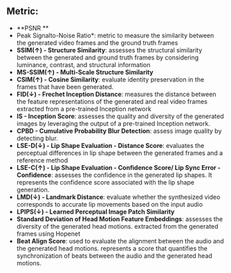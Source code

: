 
## Metric:
- **PSNR **<br>
- Peak Signalto-Noise Ratio*: metric to measure the similarity between the generated video frames and the ground truth frames <br>
- **SSIM(&#8593;) - Structure Similarity**: assesses the structural similarity between the generated and ground truth frames by considering luminance, contrast, and structural information <br>
- **MS-SSIM(&#8593;) - Multi-Scale Structure Similarity** <br>
- **CSIM(&#8593;) - Cosine Similarity**: evaluate identity preservation in the frames that have been generated. <br>
- **FID(&#8595;) - Frechet Inception Distance**: measures the distance between the feature representations of the generated and real video frames extracted from a pre-trained Inception network <br>
- **IS - Inception Score**: assesses the quality and diversity of the generated images by leveraging the output of a pre-trained Inception network. <br>
- **CPBD - Cumulative Probability Blur Detection**: assess image quality by detecting blur. <br>
- **LSE-D(&#8595;) - Lip Shape Evaluation - Distance Score**: evaluates the perceptual differences in lip shape between the generated frames and a reference method <br>
- **LSE-C(&#8593;) - Lip Shape Evaluation - Confidence Score/ Lip Sync Error - Confidence**: assesses the confidence in the generated lip shapes. It represents the confidence score associated with the lip shape generation. <br>
- **LMD(&#8595;) - Landmark Distance**:  evaluate whether the synthesized video corresponds to accurate lip movements based on the input audio <br>
- **LPIPS(&#8595;) - Learned Perceptual Image Patch Similarity** <br> 
- **Standard Deviation of Head Motion Feature Embeddings**: assesses the diversity of the generated head motions. extracted from the generated frames using Hopenet <br>
- **Beat Align Score**: used to evaluate the alignment between the audio and the generated head motions. represents a score that quantifies the synchronization of beats between the audio and the generated head motions. <br>
